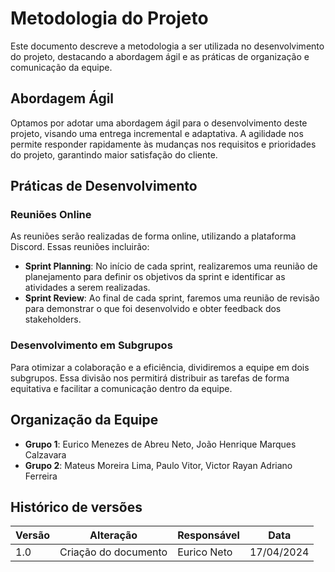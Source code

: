 # Metodologia do Projeto

Este documento descreve a metodologia a ser utilizada no desenvolvimento do projeto, destacando a abordagem ágil e as práticas de organização e comunicação da equipe.

## Abordagem Ágil

Optamos por adotar uma abordagem ágil para o desenvolvimento deste projeto, visando uma entrega incremental e adaptativa. A agilidade nos permite responder rapidamente às mudanças nos requisitos e prioridades do projeto, garantindo maior satisfação do cliente.

## Práticas de Desenvolvimento

### Reuniões Online

As reuniões serão realizadas de forma online, utilizando a plataforma Discord. Essas reuniões incluirão:

- **Sprint Planning**: No início de cada sprint, realizaremos uma reunião de planejamento para definir os objetivos da sprint e identificar as atividades a serem realizadas.
- **Sprint Review**: Ao final de cada sprint, faremos uma reunião de revisão para demonstrar o que foi desenvolvido e obter feedback dos stakeholders.

### Desenvolvimento em Subgrupos

Para otimizar a colaboração e a eficiência, dividiremos a equipe em dois subgrupos. Essa divisão nos permitirá distribuir as tarefas de forma equitativa e facilitar a comunicação dentro da equipe.

## Organização da Equipe

- **Grupo 1**: Eurico Menezes de Abreu Neto, João Henrique Marques Calzavara
- **Grupo 2**: Mateus Moreira Lima, Paulo Vitor, Victor Rayan Adriano Ferreira

## Histórico de versões

| **Versão** | **Alteração**        | **Responsável** | **Data**   |
| ---------- | -------------------- | --------------- | ---------- |
| 1.0        | Criação do documento | Eurico Neto     | 17/04/2024 |
